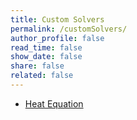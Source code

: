 ```yaml
---
title: Custom Solvers
permalink: /customSolvers/
author_profile: false
read_time: false
show_date: false
share: false
related: false
---
```


- [Heat Equation](/customSolvers/heatEquation/)
